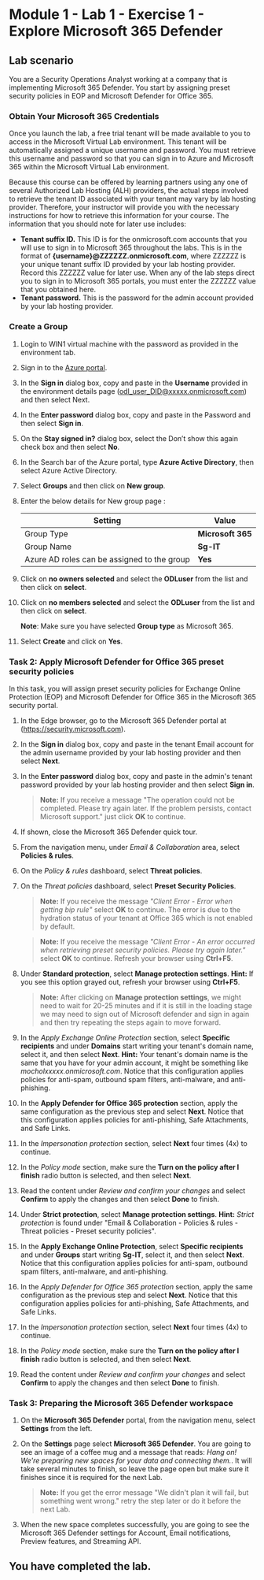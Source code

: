 # Module 1 - Lab 1 - Exercise 1 - Explore Microsoft 365 Defender 

## Lab scenario

You are a Security Operations Analyst working at a company that is implementing Microsoft 365 Defender. You start by assigning preset security policies in EOP and Microsoft Defender for Office 365.

### Obtain Your Microsoft 365 Credentials

Once you launch the lab, a free trial tenant will be made available to you to access in the Microsoft Virtual Lab environment. This tenant will be automatically assigned a unique username and password. You must retrieve this username and password so that you can sign in to Azure and Microsoft 365 within the Microsoft Virtual Lab environment. 

Because this course can be offered by learning partners using any one of several Authorized Lab Hosting (ALH) providers, the actual steps involved to retrieve the tenant ID associated with your tenant may vary by lab hosting provider. Therefore, your instructor will provide you with the necessary instructions for how to retrieve this information for your course. The information that you should note for later use includes:

- **Tenant suffix ID.** This ID is for the onmicrosoft.com accounts that you will use to sign in to Microsoft 365 throughout the labs. This is in the format of **{username}@ZZZZZZ.onmicrosoft.com**, where ZZZZZZ is your unique tenant suffix ID provided by your lab hosting provider. Record this ZZZZZZ value for later use. When any of the lab steps direct you to sign in to Microsoft 365 portals, you must enter the ZZZZZZ value that you obtained here.
- **Tenant password.** This is the password for the admin account provided by your lab hosting provider.

### Create a Group 

1. Login to WIN1 virtual machine with the password as provided in the environment tab.

1. Sign in to the [Azure portal](https://portal.azure.com).

1. In the **Sign in** dialog box, copy and paste in the **Username** provided in the environment details page (odl_user_DID@xxxxx.onmicrosoft.com) and then select Next.

1. In the **Enter password** dialog box, copy and paste in the Password and then select **Sign in**.

1. On the **Stay signed in?** dialog box, select the Don’t show this again check box and then select **No**.

1. In the Search bar of the Azure portal, type **Azure Active Directory**, then select Azure Active Directory.

1. Select **Groups** and then click on **New group**.

1. Enter the below details for New group page :

   |Setting|Value|
    |---|---|
    |Group Type| **Microsoft 365** |
    |Group Name| **Sg-IT** |
    |Azure AD roles can be assigned to the group| **Yes** |

1. Click on **no owners selected** and select the **ODLuser** from the list and then click on **select**.

1. Click on **no members selected** and select the **ODLuser** from the list and then click on **select**.

   **Note**: Make sure you have selected **Group type** as Microsoft 365.

1. Select **Create** and click on **Yes**. 

### Task 2: Apply Microsoft Defender for Office 365 preset security policies

In this task, you will assign preset security policies for Exchange Online Protection (EOP) and Microsoft Defender for Office 365 in the Microsoft 365 security portal.

1. In the Edge browser, go to the Microsoft 365 Defender portal at (https://security.microsoft.com).

1. In the **Sign in** dialog box, copy and paste in the tenant Email account for the admin username provided by your lab hosting provider and then select **Next**.

1. In the **Enter password** dialog box, copy and paste in the admin's tenant password provided by your lab hosting provider and then select **Sign in**.

    >**Note:** If you receive a message "The operation could not be completed. Please try again later. If the problem persists, contact Microsoft support." just click **OK** to continue.  

1. If shown, close the Microsoft 365 Defender quick tour.

1. From the navigation menu, under *Email & Collaboration* area, select **Policies & rules**.

1. On the *Policy & rules* dashboard, select **Threat policies**.

1. On the *Threat policies* dashboard, select **Preset Security Policies**.

    >**Note:** If you receive the message *"Client Error - Error when getting bip rule"* select **OK** to continue. The error is due to the hydration status of your tenant at Office 365 which is not enabled by default.

    >**Note:** If you receive the message *"Client Error - An error occurred when retrieving preset security policies. Please try again later."* select **OK** to continue. Refresh your browser using **Ctrl+F5**.

1. Under **Standard protection**, select **Manage protection settings**. **Hint:** If you see this option grayed out, refresh your browser using **Ctrl+F5**.

    >**Note:** After clicking on **Manage protection settings**, we might need to wait for 20-25 minutes and if it is still in the loading stage we may need to sign out of Microsoft defender and sign in again and then try repeating the steps again to move forward. 

1. In the *Apply Exchange Online Protection* section, select **Specific recipients** and under **Domains** start writing your tenant's domain name, select it, and then select **Next**. **Hint:** Your tenant's domain name is the same that you have for your admin account, it might be something like *mocholxxxxx.onmicrosoft.com*. Notice that this configuration applies policies for anti-spam, outbound spam filters, anti-malware, and anti-phishing. 

1. In the **Apply Defender for Office 365 protection** section, apply the same configuration as the previous step and select **Next**. Notice that this configuration applies policies for anti-phishing, Safe Attachments, and Safe Links.

1. In the *Impersonation protection* section, select **Next** four times (4x) to continue.

1. In the *Policy mode* section, make sure the **Turn on the policy after I finish** radio button is selected, and then select **Next**.

1. Read the content under *Review and confirm your changes* and select **Confirm** to apply the changes and then select **Done** to finish.

1. Under **Strict protection**, select **Manage protection settings**. **Hint:** *Strict protection* is found under "Email & Collaboration - Policies & rules - Threat policies - Preset security policies".

1. In the **Apply Exchange Online Protection**, select **Specific recipients** and under **Groups** start writing **Sg-IT**, select it, and then select **Next**. Notice that this configuration applies policies for anti-spam, outbound spam filters, anti-malware, and anti-phishing.

1. In the *Apply Defender for Office 365 protection* section, apply the same configuration as the previous step and select **Next**. Notice that this configuration applies policies for anti-phishing, Safe Attachments, and Safe Links.

1. In the *Impersonation protection* section, select **Next** four times (4x) to continue.

1. In the *Policy mode* section, make sure the **Turn on the policy after I finish** radio button is selected, and then select **Next**.

1. Read the content under *Review and confirm your changes* and select **Confirm** to apply the changes and then select **Done** to finish.

### Task 3: Preparing the Microsoft 365 Defender workspace

1. On the **Microsoft 365 Defender** portal, from the navigation menu, select **Settings** from the left.

1. On the **Settings** page select **Microsoft 365 Defender**. You are going to see an image of a coffee mug and a message that reads: *Hang on! We're preparing new spaces for your data and connecting them.*. It will take several minutes to finish, so leave the page open but make sure it finishes since it is required for the next Lab. 

    >**Note:** If you get the error message "We didn't plan it will fail, but something went wrong." retry the step later or do it before the next Lab.

1. When the new space completes successfully, you are going to see the Microsoft 365 Defender settings for Account, Email notifications, Preview features, and Streaming API.

## You have completed the lab.

